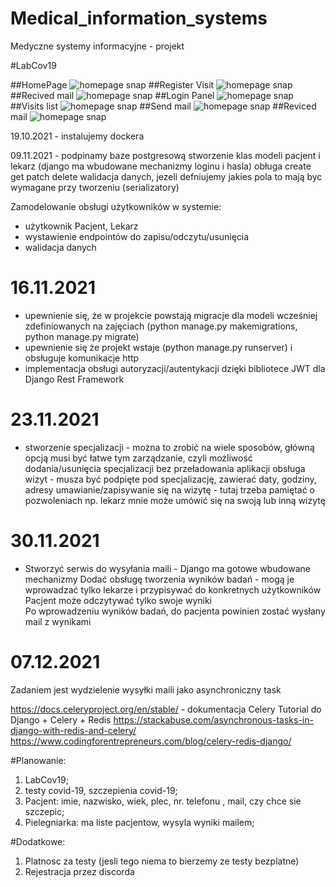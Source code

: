 # Medical_information_systems
Medyczne systemy informacyjne - projekt

#LabCov19

##HomePage
![homepage snap](https://github.com/MariiaS3/Medyczne_Systemy/blob/main/my_app/screenshots/1.png)
##Register Visit
![homepage snap](https://github.com/MariiaS3/Medyczne_Systemy/blob/main/my_app/screenshots/2.png)
##Recived mail
![homepage snap](https://github.com/MariiaS3/Medyczne_Systemy/blob/main/my_app/screenshots/3.png)
##Login Panel
![homepage snap](https://github.com/MariiaS3/Medyczne_Systemy/blob/main/my_app/screenshots/4.png)
##Visits list
![homepage snap](https://github.com/MariiaS3/Medyczne_Systemy/blob/main/my_app/screenshots/5.png)
##Send mail
![homepage snap](https://github.com/MariiaS3/Medyczne_Systemy/blob/main/my_app/screenshots/7.png)
##Reviced mail
![homepage snap](https://github.com/MariiaS3/Medyczne_Systemy/blob/main/my_app/screenshots/8.png)


19.10.2021 - instalujemy dockera

09.11.2021  - podpinamy baze postgresową
stworzenie klas modeli pacjent i lekarz (django ma wbudowane mechanizmy loginu i hasla)
obługa create get patch delete
walidacja danych, jezeli defniujemy jakies pola to mają byc wymagane przy tworzeniu (serializatory)

Zamodelowanie obsługi użytkowników w systemie:
- użytkownik Pacjent, Lekarz
- wystawienie endpointów do zapisu/odczytu/usunięcia
- walidacja danych


# 16.11.2021 
- upewnienie się, że w projekcie powstają migracje dla modeli wcześniej zdefiniowanych na zajęciach (python manage.py makemigrations, python manage.py migrate)
- upewnienie się że projekt wstaje (python manage.py runserver) i obsługuje komunikacje http
- implementacja obsługi autoryzacji/autentykacji dzięki bibliotece JWT dla Django Rest Framework


# 23.11.2021
- stworzenie specjalizacji - można to zrobić na wiele sposobów, główną opcją musi być łatwe tym zarządzanie, czyli możliwość dodania/usunięcia specjalizacji bez przeładowania aplikacji
obsługa wizyt - musza być podpięte pod specjalizację, zawierać daty, godziny, adresy
umawianie/zapisywanie się na wizytę - tutaj trzeba pamiętać o pozwoleniach np. lekarz mnie może umówić się na swoją lub inną wizytę

# 30.11.2021 
- Stworzyć serwis do wysyłania maili - Django ma gotowe wbudowane mechanizmy
Dodać obsługę tworzenia wyników badań - mogą je wprowadzać tylko lekarze i przypisywać do konkretnych użytkowników
Pacjent może odczytywać tylko swoje wyniki	
Po wprowadzeniu wyników badań, do pacjenta powinien zostać wysłany mail z wynikami

# 07.12.2021 
Zadaniem jest wydzielenie wysyłki maili jako asynchroniczny task

https://docs.celeryproject.org/en/stable/ - dokumentacja Celery
Tutorial do Django + Celery + Redis
https://stackabuse.com/asynchronous-tasks-in-django-with-redis-and-celery/
https://www.codingforentrepreneurs.com/blog/celery-redis-django/







#Planowanie:
1. LabCov19;
2. testy covid-19, szczepienia covid-19;
3. Pacjent: imie, nazwisko, wiek, plec, nr. telefonu , mail, czy chce sie szczepic;  
5. Pielegniarka:  ma liste pacjentow, wysyla wyniki mailem;

#Dodatkowe:
1. Platnosc za testy (jesli tego niema to bierzemy ze testy bezplatne) 
2. Rejestracja przez discorda
 
